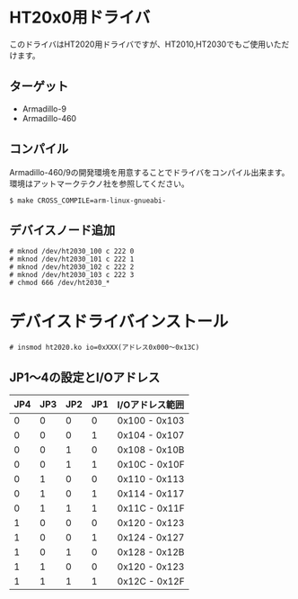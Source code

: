 # HT20x0用ドライバ
このドライバはHT2020用ドライバですが、HT2010,HT2030でもご使用いただけます。

## ターゲット
* Armadillo-9
* Armadillo-460

## コンパイル
Armadillo-460/9の開発環境を用意することでドライバをコンパイル出来ます。
環境はアットマークテクノ社を参照してください。
```
$ make CROSS_COMPILE=arm-linux-gnueabi-
```

## デバイスノード追加
```
# mknod /dev/ht2030_100 c 222 0
# mknod /dev/ht2030_101 c 222 1
# mknod /dev/ht2030_102 c 222 2
# mknod /dev/ht2030_103 c 222 3
# chmod 666 /dev/ht2030_*
```

# デバイスドライバインストール
```
# insmod ht2020.ko io=0xXXX(アドレス0x000～0x13C)
```
## JP1～4の設定とI/Oアドレス
|JP4|JP3|JP2|JP1|I/Oアドレス範囲|
|:-|:-|:-|:-|:-|
|0|0|0|0|0x100 - 0x103|
|0|0|0|1|0x104 - 0x107|
|0|0|1|0|0x108 - 0x10B|
|0|0|1|1|0x10C - 0x10F|
|0|1|0|0|0x110 - 0x113|
|0|1|0|1|0x114 - 0x117|
|0|1|1|1|0x11C - 0x11F|
|1|0|0|0|0x120 - 0x123|
|1|0|0|1|0x124 - 0x127|
|1|0|1|0|0x128 - 0x12B|
|1|1|0|0|0x120 - 0x123|
|1|1|1|1|0x12C - 0x12F|
